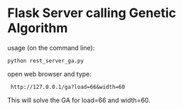 # Flask Server calling Genetic Algorithm
usage (on the command line):

```python rest_server_ga.py```

open web browser and type:

``` http://127.0.0.1/ga?load=66&width=60```

This will solve the GA for load=66 and width=60.




